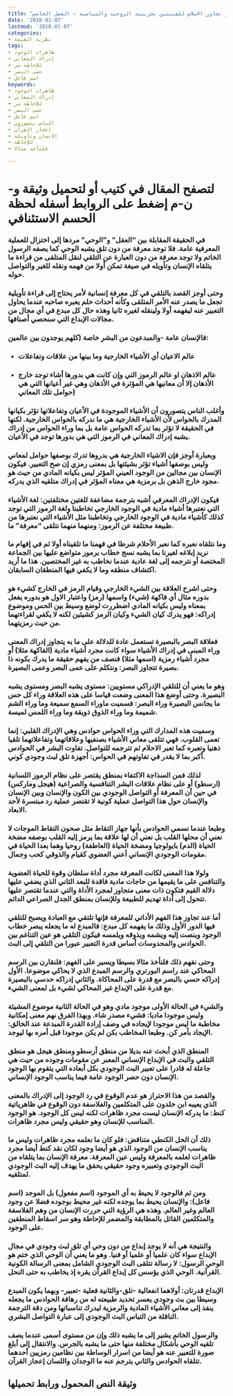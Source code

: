 ```yaml
---
title: "لحظة الحسم الاستئنافي، أو تجاوز الاسلام للفتنتين بحريتيه الروحية والسياسية – الفصل الخامس"
date: '2018-01-07'
lastmod: '2018-01-07'
categories:
- نظرية القيمة
tags:
- ظاهرات الوجود
- إدراك المعاني
- للإحاطة سر
- عمى البصر
- اسم فاعل
keywords:
- ظاهرات الوجود
- إدراك المعاني
- للإحاطة سر
- عمى البصر
- اسم فاعل
- الناس يتصورون
- إعجاز القرآن
- الإنسان وتأويله
- للإحاطة
- فلنأخذ مثالا

---
```

# **لتصفح المقال في كتيب أو لتحميل وثيقة و-ن-م إضغط على الروابط أسفله** **لحظة الحسم الاستئنافي**

### في الحقيقة المقابلة بين “العقل” و”الوحي” مردها إلى اختزال للعملية المعرفية عامة. فلا توجد معرفة من دون تلق يشبه الوحي كما يصفه الرسول الخاتم ولا توجد معرفة من دون العبارة عن التلقي لنقل المتلقى من قراءة ما يتلقاه الإنسان وتأويله في صيغة تمكن أولا من فهمه ونقله للغير والتواصل حوله.

### وحتى أوجز القصد بالتلقي في كل معرفة إنسانية لأمر يحتاج إلى قراءة تأويلية تجعل ما يصدر عنه الأمر المتلقى وكأنه أحداث حلم يعبره صاحبه عندما يحاول التعبير عنه ليفهمه أولا ولينقله لغيره ثانيا وهذه حال كل مبدع في أي مجال من مجالات الإبداع التي سنحصي أصنافها.

### فالإنسان عامة -والمبدعون من البشر خاصة (كلهم يوجدون بين عالمين:

* ### عالم الاعيان أي الأشياء الخارجية وما بينها من علاقات وتفاعلات
* ### عالم الاذهان او عالم الرموز التي وإن كانت هي بدورها أشاء توجد خارج الأذهان إلا أن معانيها هي المؤثرة في الأذهان وهي غير أعيانها التي هي حوامل تلك المعاني)

### وأغلب الناس يتصورون أن الأشياء الموجودة في الأعيان وتفاعلاتها تؤثر بكيانها المدرك بالحواس لأن الأشياء الخارجية هي ما ندركه بالحواس الخارجية. لكنها في الحقيقة لا تؤثر بما تدركه الحواس عامة بل بما وراء الحواس من إدراك يشبه إدراك المعاني في الرموز التي هي بدورها توجد في الأعيان.

### وبعبارة أوجز فإن الاشياء الخارجية هي بدروها تدرك بوصفها حوامل لمعاني وليس بوصفها أشياء تؤثر بشيئتها بل بمعنى رمزي إن صح التعبير. فيكون الإنسان بين مجالين من الوجود العيني المؤثر ليس بكيانه المادي من حيث هو مجود خارج الذهن بل برمزية هي معناه المؤثر في إدراك متلقيه الذي يدركه.

### فيكون الإدراك المعرفي أشبه بترجمة مضاعفة للغتين مختلفتين: لغة الأشياء التي نعتبرها أشياء مادية في الوجود الخارجي تخاطبنا ولغة الرموز التي توجد كذلك كأشياء مادية في الوجود الخارجي وتخاطبنا مثل الأشياء التي نعتبرها من طبيعة مختلفة عن الرموز: ومنهما منهما نتلقى “معرفة” ما.

### وما نتلقاه نعبره كما نعبر الأحلام شرطا في فهمنا ما تلقيناه أولا ثم في إفهام ما نريد إبلاغه لغيرنا بما يشبه نسج خطاب برموز متواضع عليها بين الجماعة المختصة أو نترجمه إلى لغة عادية عندما نخاطب به غير المختصين. هذا ما أريد اكتشاف منطقه وما لا يكفي فيها المنطقان السابقان.

### وحتى اشرح العلاقة بين الشيء الخارجي وقيام الرمز في الخارج كشيء هو بدوره مثال أي فاكهة (شيء) واسمها (رمز) واعتبار الاول هو بدوره يفعل بمعناه وليس بكيانه المادي اضطررت لوضع وسيط بين الحس وموضوع إدراكه: فهو يدرك كيان الشيء وكيان الرمز كشيئين لكنه لا يكفي لقراءتهما من حيث رمزيتهما.

### فعلاقة البصر بالبصيرة تستعمل عادة للدلالة على ما به يتجاوز إدراك المعنى وراء المبنى في إدراك الأشياء سواء كانت مجرد أشياء مادية (الفاكهة مثلا) أو مجرد أشياء رمزية (اسمها مثلا) فنصف من يفهم حقيقة ما يدرك بكونه ذا بصيرة تتجاوز البصر: ونتكلم على عمى البصر وعمى البصيرة.

### وهو ما يعني أن للتلقي الإدراكي مستويين: مستوى يشبه البصر ومستوى يشبه البصيرة. وحتى أوضع هذا المعنى وضعت قياسا على هذه العلاقة وراء كل حس ما يجانس البصيرة وراء البصر: فسميت ماوراء السمع سميعة وما وراء الشم شميمة وما وراء الذوق ذويقة وما وراء اللمس لميسة.

### وسميت هذه المدارك التي وراء الحواس حوادس وهي الإدراك القلبي: إنما تعمى القلوب. فهي تتلقى معاني الأشياء بصنفيها وعلاقاتهما وتفاعلاتهما تلقيا ذهنيا وتعبره كما تعبر الاحلام ثم تترجمه للتواصل. تفاوت البشر في الحوادس أكبر بما لا يقدر في تفاوتهم في الحواس: أجهزة تلق لبث وجودي كوني.

### لذلك فمن السذاجة الاكتفاء بمنطق يقتصر على نظام الرموز اللسانية (ارسطو) أو على نظام علاقات البشر التنافسية والصراعية (هيجل وماركس) في حين أن المعرفة أو التواصل الوجودي بين الكون والإنسان وبين الإنسان والإنسان حول هذا التواصل عملية كونية لا تقتصر عملية رد مبتسرة لأحد الابعاد.

### وطبعا عندما نسمي الحوادس بأنها جهاز التقاط مثل صحون التقاط الموجات لا نعني أن محلها القلب بل نعني أن لها علاقة بما يرمز إليه القلب بوصفه مضخة الحياة (الدم) بايولوجيا ومضخة الحياة (العاطفة) روحيا وهما بعدا الحياة في مقومات الوجودي الإنساني أعني العضوي كقيام والذوقي كحب وجمال.

### ولولا هذا المعنى لكانت المعرفة مجرد أداة سلطان وقوة للحياة العضوية والتنافس على ما يقيمها من حاجات مادية فاقدة للبعد الثاني الذي يضفي عليها دلالة القيم فتكون ذات معنى متجاوز لمجرد الأداة والتي عندما تقتصر عليها تتحول إلى أداة تهديم للطبيعة وللإنسان بمنطق الجدل الصراعي الدائم.

### أما عند تجاوز هذا الفهم الأداتي للمعرفة فإنها تلتقي مع العبادة ويصبح للتلقي فيها الدور الأول وذلك ما يفهمه كل مبدع: فالمبدع له ما يجعله يبصر خطاب الوجود وينصت إليه ويشمه ويذوقه ويلمسه فيكون التلقي هو عين التناغم بين الحوادس والمحدوسات أساس قدرة التعبير عبورا من التلقي إلى البث.

### وحتى نفهم ذلك فلنأخذ مثالا بسيطا ويسير على الفهم: فلنقارن بين الرسم المحاكي عند راسم البورتري والرسم المبدع الذي لا يحاكي موضوعا. الأول إدراكه حسي بالبصر مع قدرة على المحاكاة. والثاني إدراكه حدسي بالبصيرة مع قدرة على الإبداع غير المحاكي لشيء بل لمعنى الشيء.

### والشيء في الحالة الأولى موجود مادي وهو في الحالة الثانية موضوع المشيئة وليس موجودا ماديا: فشيء مصدر شاء. وبهذا الفرق نهم معنى إمكانية مخاطبة ما ليس موجودا لإيجاده في وصف إرادة القدرة المبدعة عند الخالق: الإيجاد بأمر كن. وطبعا المخاطب بكن لم يكن موجودا قبل أمره بها ليوجد.

### المنطق الذي أبحث عنه بديلا من منطق أرسطو ومنطق هيجل هو منطق التلقي والبث في الإبداع الإنساني المعبر عن مقومات وجوده من حيث هي جاعلة له قادرا على تعبير البث الوجودي بكل أبعاده التي يتقوم بها الوجود الإنسان دون حصر الوجود عامة فيما يناسب الوجود الإنساني.

### والقصد من هذا الاحتراز هو عدم الوقوع في رد الوجود إلى الإدراك بالمعنى الذي يعيبه ابن خلدون على المتكلمين والفلاسفة دون الوقوع في ظاهرياتية كنط: ما يدركه الإنسان ليست مجرد ظاهرات لكنه ليس كل الوجود. هو الوجود المناسب للإنسان وهو حقيقي وليس مجرد ظاهرات.

### ذلك أن الحل الكنطي متناقض: فلو كان ما نعلمه مجرد ظاهرات وليس ما يناسب الإنسان من الوجود الذي هو أيضا وجود لكان نقد كنط أيضا مجرد ظاهرات لعلمه بالمعرفة وليس عين المعرفة. معرفة الإنسان بما يتلقاه من البث الوجودي وتعبيره وجود حقيقي يحقق ما يهدف إليه البث الوجودي لمتلقيه.

### ومن ثم فالوجود لا يحيط به أي الموجود (اسم مفعول) بل الموجد (اسم فاعل): والإنسان يحيط بما يوجده لكنه غير محيط بوجوده فضلا عن وجود العالم وغير العالم. وهذه هي الرؤية التي حررت الإنسان من وهم الفلاسفة والمتكلمين القائل بالمطابقة والمضمر للإحاطة وهو سر اسقاط المنطقين على الوجود.

### والنتيجة هي أنه لا يوجد إبداع من دون وحي أي تلق لبث وجودي في مجال الإبداع سواء كان علميا أو علميا أو فنيا. وهو ما يعني أن الوحي الذي ختم هو الوحي الرسول: لا رسالة تتلقى البث الوجودي الشامل بمعنى الرسالة الكونية القرآنية. الوحي الذي يؤسس كل إبداع القرآن يقره إذ يخاطب به حتى النحل.

### الإبداع قدرتان: أولاهما انفعالية -تلق-والثانية فعلية -تعبير- وبهما يكون المبدع وسيطا بين بث وجودي يعسر تحديد طبيعته له من رهافة الحوادس ما يجعله ينفذ إلى معاني الأشياء المادية والرمزية ليدرك تناسباتها ومن دقة الترجمة الناقلة من التباس البث الوجودي إلى عبارة التواصل البشري.

### والرسول الخاتم يشير إلى ما يشبه ذلك وإن من مستوى أسمى عندما يصف تلقيه الوحي بأشكال مختلفة منها حتى ما يشبه بالجرس. والانتقال إلى أبلغ صورة للتعبير عنه هو أيضا من اسرار الوساطة بين نظامين رمزيين أحدهما تتلقاه الحوادس والثاني يترجم عنه ما الوجدان واللسان إعجاز القرآن.

## وثيقة النص المحمول ورابط تحميلها

###